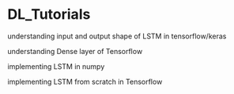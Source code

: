# DL_Tutorials

understanding input and output shape of LSTM in tensorflow/keras

understanding Dense layer of Tensorflow

implementing LSTM in numpy

implementing LSTM from scratch in Tensorflow
